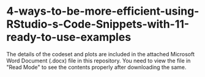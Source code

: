 # 4-ways-to-be-more-efficient-using-RStudio-s-Code-Snippets-with-11-ready-to-use-examples

The details of the codeset and plots are included in the attached Microsoft Word Document (.docx) file in this repository. 
You need to view the file in "Read Mode" to see the contents properly after downloading the same.
